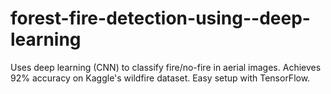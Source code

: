 # forest-fire-detection-using--deep-learning
Uses deep learning (CNN) to classify fire/no-fire in aerial images. Achieves 92% accuracy on Kaggle's wildfire dataset. Easy setup with TensorFlow.
